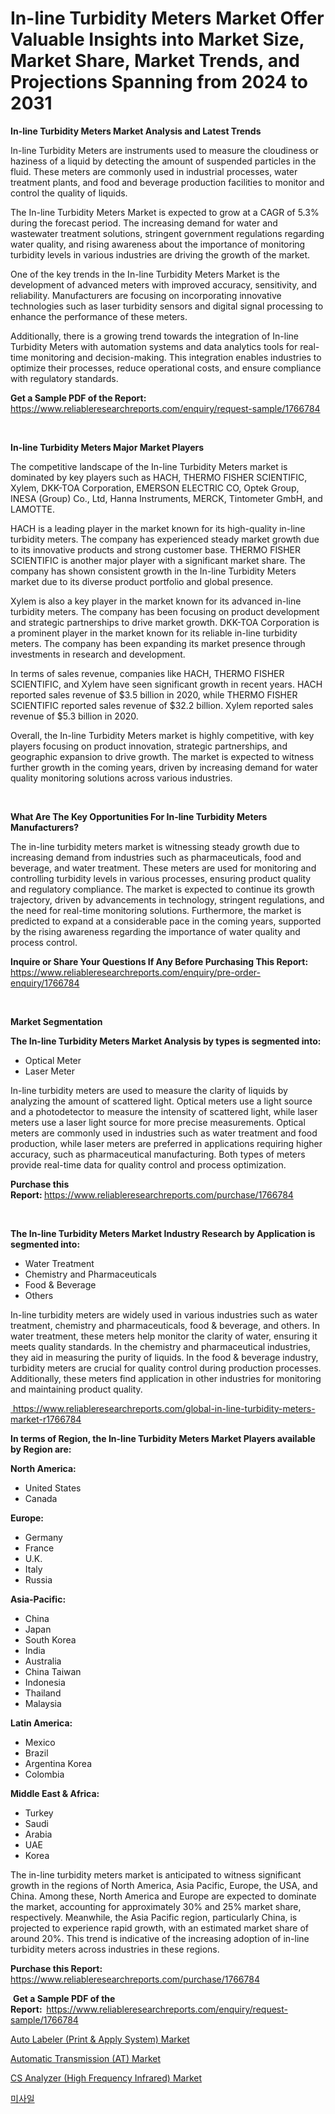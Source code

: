 <p><h1>In-line Turbidity Meters Market Offer Valuable Insights into Market Size, Market Share, Market Trends, and Projections Spanning from 2024 to 2031</h1></p><p><strong>In-line Turbidity Meters Market Analysis and Latest Trends</strong></p>
<p><p>In-line Turbidity Meters are instruments used to measure the cloudiness or haziness of a liquid by detecting the amount of suspended particles in the fluid. These meters are commonly used in industrial processes, water treatment plants, and food and beverage production facilities to monitor and control the quality of liquids.</p><p>The In-line Turbidity Meters Market is expected to grow at a CAGR of 5.3% during the forecast period. The increasing demand for water and wastewater treatment solutions, stringent government regulations regarding water quality, and rising awareness about the importance of monitoring turbidity levels in various industries are driving the growth of the market.</p><p>One of the key trends in the In-line Turbidity Meters Market is the development of advanced meters with improved accuracy, sensitivity, and reliability. Manufacturers are focusing on incorporating innovative technologies such as laser turbidity sensors and digital signal processing to enhance the performance of these meters.</p><p>Additionally, there is a growing trend towards the integration of In-line Turbidity Meters with automation systems and data analytics tools for real-time monitoring and decision-making. This integration enables industries to optimize their processes, reduce operational costs, and ensure compliance with regulatory standards.</p></p>
<p><strong>Get a Sample PDF of the Report:&nbsp;</strong> <a href="https://www.reliableresearchreports.com/enquiry/request-sample/1766784">https://www.reliableresearchreports.com/enquiry/request-sample/1766784</a></p>
<p>&nbsp;</p>
<p><strong>In-line Turbidity Meters Major Market Players</strong></p>
<p><p>The competitive landscape of the In-line Turbidity Meters market is dominated by key players such as HACH, THERMO FISHER SCIENTIFIC, Xylem, DKK-TOA Corporation, EMERSON ELECTRIC CO, Optek Group, INESA (Group) Co., Ltd, Hanna Instruments, MERCK, Tintometer GmbH, and LAMOTTE.</p><p>HACH is a leading player in the market known for its high-quality in-line turbidity meters. The company has experienced steady market growth due to its innovative products and strong customer base. THERMO FISHER SCIENTIFIC is another major player with a significant market share. The company has shown consistent growth in the In-line Turbidity Meters market due to its diverse product portfolio and global presence.</p><p>Xylem is also a key player in the market known for its advanced in-line turbidity meters. The company has been focusing on product development and strategic partnerships to drive market growth. DKK-TOA Corporation is a prominent player in the market known for its reliable in-line turbidity meters. The company has been expanding its market presence through investments in research and development.</p><p>In terms of sales revenue, companies like HACH, THERMO FISHER SCIENTIFIC, and Xylem have seen significant growth in recent years. HACH reported sales revenue of $3.5 billion in 2020, while THERMO FISHER SCIENTIFIC reported sales revenue of $32.2 billion. Xylem reported sales revenue of $5.3 billion in 2020.</p><p>Overall, the In-line Turbidity Meters market is highly competitive, with key players focusing on product innovation, strategic partnerships, and geographic expansion to drive growth. The market is expected to witness further growth in the coming years, driven by increasing demand for water quality monitoring solutions across various industries.</p></p>
<p>&nbsp;</p>
<p><strong>What Are The Key Opportunities For In-line Turbidity Meters Manufacturers?</strong></p>
<p><p>The in-line turbidity meters market is witnessing steady growth due to increasing demand from industries such as pharmaceuticals, food and beverage, and water treatment. These meters are used for monitoring and controlling turbidity levels in various processes, ensuring product quality and regulatory compliance. The market is expected to continue its growth trajectory, driven by advancements in technology, stringent regulations, and the need for real-time monitoring solutions. Furthermore, the market is predicted to expand at a considerable pace in the coming years, supported by the rising awareness regarding the importance of water quality and process control.</p></p>
<p><strong>Inquire or Share Your Questions If Any Before Purchasing This Report:</strong> <a href="https://www.reliableresearchreports.com/enquiry/pre-order-enquiry/1766784">https://www.reliableresearchreports.com/enquiry/pre-order-enquiry/1766784</a></p>
<p>&nbsp;</p>
<p><strong>Market Segmentation</strong></p>
<p><strong>The In-line Turbidity Meters Market Analysis by types is segmented into:</strong></p>
<p><ul><li>Optical Meter</li><li>Laser Meter</li></ul></p>
<p><p>In-line turbidity meters are used to measure the clarity of liquids by analyzing the amount of scattered light. Optical meters use a light source and a photodetector to measure the intensity of scattered light, while laser meters use a laser light source for more precise measurements. Optical meters are commonly used in industries such as water treatment and food production, while laser meters are preferred in applications requiring higher accuracy, such as pharmaceutical manufacturing. Both types of meters provide real-time data for quality control and process optimization.</p></p>
<p><strong>Purchase this Report:&nbsp;</strong><a href="https://www.reliableresearchreports.com/purchase/1766784">https://www.reliableresearchreports.com/purchase/1766784</a></p>
<p>&nbsp;</p>
<p><strong>The In-line Turbidity Meters Market Industry Research by Application is segmented into:</strong></p>
<p><ul><li>Water Treatment</li><li>Chemistry and Pharmaceuticals</li><li>Food & Beverage</li><li>Others</li></ul></p>
<p><p>In-line turbidity meters are widely used in various industries such as water treatment, chemistry and pharmaceuticals, food & beverage, and others. In water treatment, these meters help monitor the clarity of water, ensuring it meets quality standards. In the chemistry and pharmaceutical industries, they aid in measuring the purity of liquids. In the food & beverage industry, turbidity meters are crucial for quality control during production processes. Additionally, these meters find application in other industries for monitoring and maintaining product quality.</p></p>
<p><a href="https://www.reliableresearchreports.com/global-in-line-turbidity-meters-market-r1766784">&nbsp;https://www.reliableresearchreports.com/global-in-line-turbidity-meters-market-r1766784</a></p>
<p><strong>In terms of Region, the In-line Turbidity Meters Market Players available by Region are:</strong></p>
<p>
    <p> <strong> North America: </strong>
        <ul>
            <li>United States</li>
            <li>Canada</li>
        </ul>
        </p> 
    <p> <strong> Europe: </strong>
        <ul>
            <li>Germany</li>
            <li>France</li>
            <li>U.K.</li>
            <li>Italy</li>
            <li>Russia</li>
        </ul>
        </p> 
    <p> <strong> Asia-Pacific: </strong>
        <ul>
            <li>China</li>
            <li>Japan</li>
            <li>South Korea</li>
            <li>India</li>
            <li>Australia</li>
            <li>China Taiwan</li>
            <li>Indonesia</li>
            <li>Thailand</li>
            <li>Malaysia</li>
        </ul>
        </p> 
    <p> <strong> Latin America: </strong>
        <ul>
            <li>Mexico</li>
            <li>Brazil</li>
            <li>Argentina Korea</li>
            <li>Colombia</li>
        </ul>
        </p> 
    <p> <strong> Middle East & Africa: </strong>
        <ul>
            <li>Turkey</li>
            <li>Saudi</li>
            <li>Arabia</li>
            <li>UAE</li>
            <li>Korea</li>
        </ul>
    </p>
    </p>
<p><p>The in-line turbidity meters market is anticipated to witness significant growth in the regions of North America, Asia Pacific, Europe, the USA, and China. Among these, North America and Europe are expected to dominate the market, accounting for approximately 30% and 25% market share, respectively. Meanwhile, the Asia Pacific region, particularly China, is projected to experience rapid growth, with an estimated market share of around 20%. This trend is indicative of the increasing adoption of in-line turbidity meters across industries in these regions.</p></p>
<p><strong>Purchase this Report: </strong><a href="https://www.reliableresearchreports.com/purchase/1766784">https://www.reliableresearchreports.com/purchase/1766784</a></p>
<p>&nbsp;<strong>Get a Sample PDF of the Report:&nbsp;&nbsp;</strong><a href="https://www.reliableresearchreports.com/enquiry/request-sample/1766784">https://www.reliableresearchreports.com/enquiry/request-sample/1766784</a></p>
<p><strong></strong></p>
<p><p><a href="https://github.com/shahriarnajimjoy333/Market-Research-Report-List-1/blob/main/auto-labeler-print-apply-system-market.md">Auto Labeler (Print & Apply System) Market</a></p><p><a href="https://github.com/cameroneffertz/Market-Research-Report-List-2/blob/main/automatic-transmission-at-market.md">Automatic Transmission (AT) Market</a></p><p><a href="https://github.com/mbisetmhermsr/Market-Research-Report-List-3/blob/main/cs-analyzer-high-frequency-infrared-market.md">CS Analyzer (High Frequency Infrared) Market</a></p><p><a href="https://github.com/muchswr/Market-Research-Report-List-2/blob/main/964552670453.md">미사일</a></p></p>